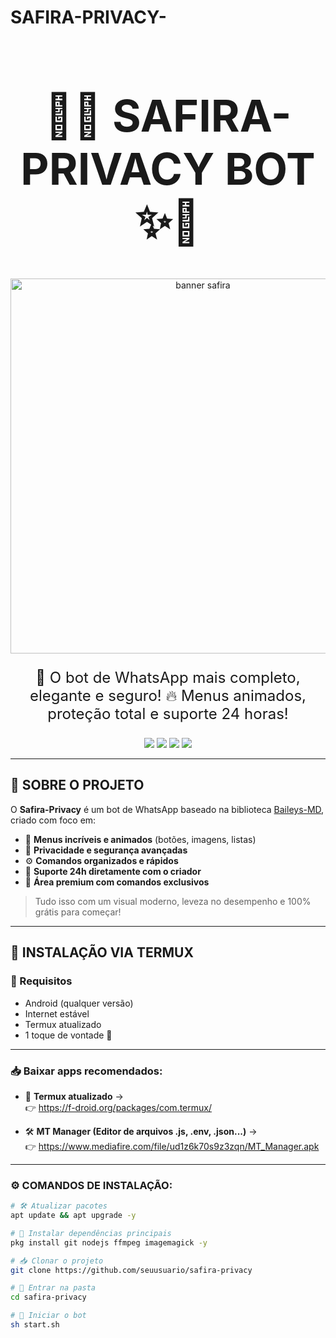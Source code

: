 # SAFIRA-PRIVACY-

<h1 align="center" style="font-size: 70px;">
  💎✨ SAFIRA-PRIVACY BOT ✨💎
</h1>

<p align="center">
  <img src="https://i.imgur.com/XXuDRUM.png" alt="banner safira" width="600"/>
</p>

<p align="center" style="font-size: 24px;">
  🔐 O bot de WhatsApp mais completo, elegante e seguro!  
  🔥 Menus animados, proteção total e suporte 24 horas!
</p>

<p align="center">
  <img src="https://img.shields.io/badge/WhatsApp-Bot-25D366?style=for-the-badge&logo=whatsapp" />
  <img src="https://img.shields.io/badge/Baileys-MD-blueviolet?style=for-the-badge&logo=javascript" />
  <img src="https://img.shields.io/badge/Suporte-24h-green?style=for-the-badge" />
  <img src="https://img.shields.io/badge/Premium-Disponível-yellow?style=for-the-badge" />
</p>

---

## 🔰 SOBRE O PROJETO

O **Safira-Privacy** é um bot de WhatsApp baseado na biblioteca [Baileys-MD](https://github.com/WhiskeySockets/Baileys), criado com foco em:

- 💎 **Menus incríveis e animados** (botões, imagens, listas)
- 🔐 **Privacidade e segurança avançadas**
- ⚙️ **Comandos organizados e rápidos**
- 🌟 **Suporte 24h diretamente com o criador**
- 💬 **Área premium com comandos exclusivos**

> Tudo isso com um visual moderno, leveza no desempenho e 100% grátis para começar!

---

## 📲 INSTALAÇÃO VIA TERMUX

### 🔧 Requisitos

- Android (qualquer versão)
- Internet estável
- Termux atualizado
- 1 toque de vontade 🧠

---

### 📥 Baixar apps recomendados:

- 📱 **Termux atualizado** →  
  👉 https://f-droid.org/packages/com.termux/

- 🛠️ **MT Manager (Editor de arquivos .js, .env, .json...)** →  
  👉 https://www.mediafire.com/file/ud1z6k70s9z3zqn/MT_Manager.apk

---

### ⚙️ COMANDOS DE INSTALAÇÃO:

```bash
# 🛠 Atualizar pacotes
apt update && apt upgrade -y

# 🔧 Instalar dependências principais
pkg install git nodejs ffmpeg imagemagick -y

# 📥 Clonar o projeto
git clone https://github.com/seuusuario/safira-privacy

# 📂 Entrar na pasta
cd safira-privacy

# 🚀 Iniciar o bot
sh start.sh
